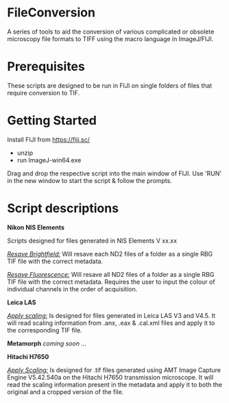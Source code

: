 # FileConversion
A series of tools to aid the conversion of various complicated or obsolete microscopy file formats to TIFF using the macro language in ImageJ/FIJI.

# Prerequisites
These scripts are designed to be run in FIJI on single folders of files that require conversion to TIF.

# Getting Started
Install FIJI from https://fiji.sc/
 - unzip
 - run ImageJ-win64.exe

Drag and drop the respective script into the main window of FIJI. Use 'RUN' in the new window to start the script & follow the prompts.

# Script descriptions
__Nikon NIS Elements__ 

Scripts designed for files generated in NIS Elements V xx.xx

[_Resave Brightfield:_](Nikon_NIS.Elements_Resave.brightfield.groovy) Will resave each ND2 files of a folder as a single RBG TIF file with the correct metadata.

[_Resave Fluorescence:_](Nikon_NIS.Elements_Resave.fluorescence.ijm) Will resave all ND2 files of a folder as a single RBG TIF file with the correct metadata. Requires the user to input the colour of individual channels in the order of acquisition.

__Leica LAS__

[_Apply scaling:_](Leica_LAS_Apply.Scaling.ijm) Is designed for files generated in Leica LAS V3 and V4.5. It will read scaling information from .anx, .eax & .cal.xml files and apply it to the corresponding TIF file. 

__Metamorph__
_coming soon ..._

__Hitachi H7650__

[_Apply Scaling:_](Hitachi_H7650_Apply.Scaling.ijm) Is designed for .tif files generated using AMT Image Capture Engine V5.42.540a on the Hitachi H7650 transmission microscope. It will read the scaling information present in the metadata and apply it to both the original and a cropped version of the file.
